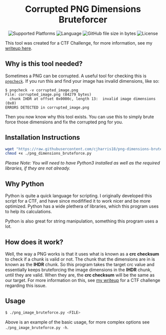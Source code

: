 <h1 align="center">
  Corrupted PNG Dimensions Bruteforcer
</h1>
<p align="center">
<img alt="Supported Platforms" src="https://img.shields.io/badge/Platform-Linux-blue?style=for-the-badge">
<img alt="Language" src="https://img.shields.io/badge/Language-Python3-green?style=for-the-badge">
<img alt="GitHub file size in bytes" src="https://img.shields.io/github/size/cjharris18/png-dimensions-bruteforcer/png_dimensions_bruteforce.py?color=brightgreen&style=for-the-badge">
<img alt="License" src="https://img.shields.io/badge/License-MIT-orange?style=for-the-badge">
</p>

This tool was created for a CTF Challenge, for more information, see my [writeup here](https://cjharris.co.uk/intakectfmissingbytes/).
## Why is this tool needed?

Sometimes a PNG can be corrupted. A useful tool for checking this is [`pngcheck`](http://www.libpng.org/pub/png/apps/pngcheck.html). If you run this and find your image has invalid dimensions, like so:

```
$ pngcheck -v corrupted_image.png 
File: corrupted_image.png (84279 bytes)
  chunk IHDR at offset 0x0000c, length 13:  invalid image dimensions (0x0)
ERRORS DETECTED in corrupted_image.png
```

Then you now know why this tool exists. You can use this to simply brute force those dimensions and fix the corrupted png for you.

## Installation Instructions

```bash
wget "https://raw.githubusercontent.com/cjharris18/png-dimensions-bruteforcer/main/png_dimensions_bruteforce.py"
chmod +x ./png_dimensions_bruteforce.py
```

*Please Note: You will need to have Python3 installed as well as the required libraries, if they are not already.* 


## Why Python

Python is quite a quick language for scripting. I originally developed this script for a CTF, and have since modifified it to work nicer and be more optimized. Python has a wide plethera of libraries, which this program uses to help its calculations.

Python is also great for string manipulation, something this program uses a lot.

## How does it work?

Well, the way a PNG works is that it uses what is known as a **crc checksum** to check if a chunk is valid or not. The chunk that the dimensions are in is known as the **IHDR** chunk. So this program takes the target crc value and essentially keeps bruteforcing the image dimensions in the **IHDR** chunk, until they are valid. When they are, the **crc checksum** will be the same as our target. For more information on this, see [my writeup](https://cjharris.co.uk/posts/intakectfmissingbytes/) for a CTF challenge regarding this issue.

## Usage

```bash
$ ./png_image_bruteforce.py <FILE>
```

Above is an example of the basic usage, for more complex options see `./png_image_bruteforce.py -h`.
